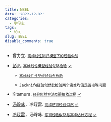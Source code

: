 ```yaml
---
title: NBEL
date: '2022-12-02'
categories:
  - 学习志
tags:
  - 论文
slug: NBEL
disable_comments: true
---
```


- 曾力立. [`高维线性回归模型下的经验似然`](/papers/HigDimen/曾力立.pdf)

- [彭亮](https://xueshu.zidianzhan.net/citations?user=b3XlCawAAAAJ&hl=zh-CN&oi=sra). [`高维线性模型经验似然检验`](/papers/NBEL/PengL-2014-1.pdf) [✓](/papers/NBEL/PengL-2014-1-note.pdf)


  - [`高维线性模型经验似然检验`](/papers/NBEL/PengL-2014-2.pdf) 

  - [`Jacknife经验似然比检验两个高维均值是否相等问题`](/papers/NBEL/WangR-2013.pdf)

- Kitamura. [`经验似然方法及弱相依过程`](/papers/NBEL/Kitamura-1997.pdf) [✓](/papers/NBEL/Kitamura-1997-note.pdf)

- [汤琤咏](https://xs2.zidianzhan.net/citations?user=lZUH1lcAAAAJ&hl=zh-CN&oi=sra)，冷琛雷. [`高维惩罚经验似然`](/papers/HigDimen/TangCY-2010.pdf) [✓](/papers/HigDimen/TangCY-2010-note.pdf)

- [冷琛雷](https://xs2.zidianzhan.net/citations?user=rsT2stMAAAAJ&hl=zh-CN&oi=sra)，汤琤咏. [`惩罚经验似然与高维估计方程`](/papers/HigDimen/LengCL-2012.pdf) [✓](/papers/HigDimen/LengCL-2012-note.pdf)
